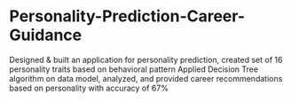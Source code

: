 # Personality-Prediction-Career-Guidance
Designed & built an application for personality prediction, created set of 16 personality traits based on behavioral pattern
Applied Decision Tree algorithm on data model, analyzed, and provided career recommendations based on personality with accuracy of 67%
